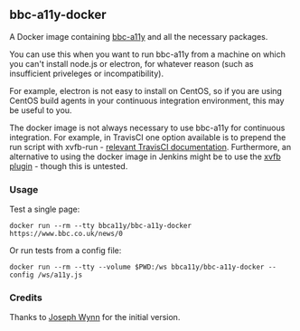 ## bbc-a11y-docker

A Docker image containing [bbc-a11y](https://github.com/bbc/bbc-a11y) and all the necessary packages.

You can use this when you want to run bbc-a11y from a machine on which you can't install node.js or electron, for whatever reason (such as insufficient priveleges or incompatibility).

For example, electron is not easy to install on CentOS, so if you are using CentOS build agents in your continuous integration environment, this may be useful to you.

The docker image is not always necessary to use bbc-a11y for continuous integration. For example, in TravisCI one option available is to prepend the run script with xvfb-run - [relevant TravisCI documentation](https://docs.travis-ci.com/user/gui-and-headless-browsers/#Using-xvfb-to-Run-Tests-That-Require-a-GUI). Furthermore, an alternative to using the docker image in Jenkins might be to use the [xvfb plugin](https://wiki.jenkins.io/display/JENKINS/Xvfb+Plugin) - though this is untested.

### Usage

Test a single page:

```
docker run --rm --tty bbca11y/bbc-a11y-docker https://www.bbc.co.uk/news/0
```

Or run tests from a config file:

```
docker run --rm --tty --volume $PWD:/ws bbca11y/bbc-a11y-docker --config /ws/a11y.js
```

### Credits

Thanks to [Joseph Wynn](https://github.com/wildlyinaccurate) for the initial version.
